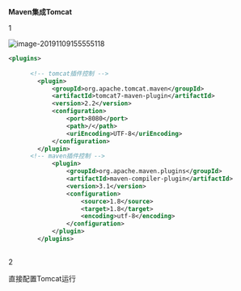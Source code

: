 **Maven集成Tomcat**

1

![image-20191109155555118](C:\Users\lenovo\AppData\Roaming\Typora\typora-user-images\image-20191109155555118.png)

```xml
<plugins>    
     
	  <!-- tomcat插件控制 -->
		<plugin>
		    <groupId>org.apache.tomcat.maven</groupId>
		    <artifactId>tomcat7-maven-plugin</artifactId>
		    <version>2.2</version>
		    <configuration>              
				<port>8080</port>              
				<path>/</path>          
				<uriEncoding>UTF-8</uriEncoding>
			</configuration>
		</plugin>
	  <!-- maven插件控制 -->
	  		<plugin>
	  			<groupId>org.apache.maven.plugins</groupId>
	  			<artifactId>maven-compiler-plugin</artifactId>
	  			<version>3.1</version>
	  			<configuration>
	  				<source>1.8</source>
	  				<target>1.8</target>
	  				<encoding>utf-8</encoding>
	  			</configuration>
	  		</plugin>            
		</plugins>
	
```

2

直接配置Tomcat运行